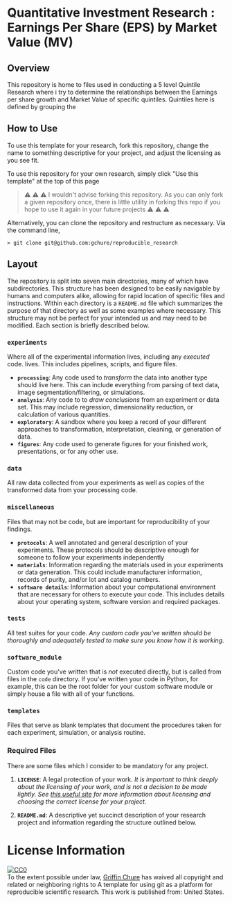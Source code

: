 # Quantitative Investment Research : Earnings Per Share (EPS) by Market Value (MV)

## Overview
This repository is home to files used in conducting a 5 level Quintile Research where i try to determine the relationships between the Earnings per share growth and Market Value of specific quintiles. Quintiles here is defined by grouping the 

## How to Use
To use this template for your research, fork this repository, change the name
to something descriptive for your project, and adjust the licensing as you
see fit.

To use this repository for your own research, simply click "Use this template" 
at the top of this page

> :warning: :warning: :warning: I wouldn't advise forking this repository. As you can only fork a given repository once, there is little utility in forking this repo if you hope to use it again in your future projects :warning: :warning: :warning:

Alternatively, you can clone the repository and restructure as necessary. Via 
the command line,

```
> git clone git@github.com:gchure/reproducible_research
```
## Layout

The repository is split into seven main directories, many of which have subdirectories. This structure has been designed to be easily navigable by humans and computers alike, allowing for rapid location of specific files and instructions. Within each directory is a `README.md` file which summarizes the purpose of that directory as well as some examples where necessary. This structure may not be perfect for your intended us and may need to be modified. Each section is briefly described below. 

### **`experiments`** 
Where all of the experimental information lives, including any *executed* code. lives. This includes pipelines, scripts, and figure files. 
 * **`processing`**: Any code used to *transform* the data into another type should live here. This can include everything from parsing of text data, image segmentation/filtering, or simulations.
 * **`analysis`**: Any code to to *draw conclusions* from an experiment or data set. This may include regression, dimensionality reduction, or calculation of various quantities.
 * **`exploratory`**: A sandbox where you keep a record of your different approaches to transformation, interpretation, cleaning, or generation of data.
 * **`figures`**: Any code used to generate figures for your finished work, presentations, or for any other use.

### **`data`** 
All raw data collected from your experiments as well as copies of the transformed data from your processing code. 

### **`miscellaneous`** 
Files that may not be code, but are important for reproducibility of your findings.
* **`protocols`**: A well annotated and general description of your experiments. These protocols should be descriptive enough for someone to follow your experiments independently 
* **`materials`**: Information regarding the materials used in your experiments or data generation. This could include manufacturer information, records of purity, and/or lot and catalog numbers.
* **`software details`**: Information about your computational environment that are necessary for others to execute your code. This includes details about your operating system, software version and required packages.

### **`tests`** 
All test suites for your code. *Any custom code you've written should be thoroughly and adequately tested to make sure you know how it is working.*

### **`software_module`** 
Custom code you've written that is *not* executed directly, but is called from files in the `code` directory. If you've written your code in Python, for example, this can be the root folder for your custom software module or simply house a file with all of your functions. 

### **`templates`** 
Files that serve as blank templates that document the procedures taken for each experiment, simulation, or analysis routine. 

### Required Files
There are some files which I consider to be mandatory for any project.

1. **`LICENSE`**: A legal protection of your work. *It is important to think deeply about the licensing of your work, and is not a decision to be made lightly. See [this useful site](https://choosealicense.com/) for more information about licensing and choosing the correct license for your project.*

2. **`README.md`**: A descriptive yet succinct description of your research project and information regarding the structure outlined below.

# License Information

<p xmlns:dct="http://purl.org/dc/terms/" xmlns:vcard="http://www.w3.org/2001/vcard-rdf/3.0#">
  <a rel="license"
     href="http://creativecommons.org/publicdomain/zero/1.0/">
    <img src="http://i.creativecommons.org/p/zero/1.0/88x31.png" style="border-style: none;" alt="CC0" />
  </a>
  <br />
  To the extent possible under law,
  <a rel="dct:publisher"
     href="github.com/gchure/reproducible_research">
    <span property="dct:title">Griffin Chure</span></a>
  has waived all copyright and related or neighboring rights to
  <span property="dct:title">A template for using git as a platform for reproducible scientific research</span>.
This work is published from:
<span property="vcard:Country" datatype="dct:ISO3166"
      content="US" about="github.com/gchure/reproducible_research">
  United States</span>.
</p>